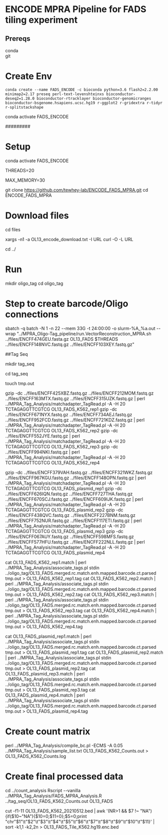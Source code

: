 # ENCODE MPRA Pipeline for FADS tiling experiment


## Prereqs
conda\
git

# Create Env

```
conda create --name FADS_ENCODE -c bioconda python=3.6 flash2=2.2.00 minimap2=2.17 preseq perl-text-levenshteinxs bioconductor-deseq2=1.28.0 bioconductor-rtracklayer bioconductor-genomicranges bioconductor-bsgenome.hsapiens.ucsc.hg19 r-ggplot2 r-gridextra r-tidyr r-splitstackshape
```
conda activate FADS_ENCODE


#########
# Setup
conda activate FADS_ENCODE

THREADS=20

MAX_MEMORY=30

git clone https://github.com/tewhey-lab/ENCODE_FADS_MPRA.git
cd ENCODE_FADS_MPRA

# Download files
cd files

xargs -n1 -a OL13_encode_download.txt -I URL curl -O -L URL

cd ../

# Run
mkdir oligo_tag
cd oligo_tag

# Step to create barcode/Oligo connections
sbatch -q batch -N 1 -n 22 --mem 33G -t 24:00:00 -o slurm-%A_%a.out --wrap "../MPRA_Oligo-Tag_pipeline/run.VectorReconstruction_MPRA.sh ../files/ENCFF474GEU.fasta.gz OL13_FADS $THREADS ../files/ENCFF148NVC.fastq.gz ../files/ENCFF103XEY.fastq.gz"

##Tag Seq

mkdir tag_seq

cd tag_seq

touch tmp.out

gzip -dc ../files/ENCFF425XBZ.fastq.gz ../files/ENCFF212MOM.fastq.gz ../files/ENCFF163MTX.fastq.gz ../files/ENCFF315UZK.fastq.gz | perl ../MPRA_Tag_Analysis/matchadapter_TagRead.pl -A -H 20 TCTAGAGGTTCGTCG OL13_FADS_K562_rep1
gzip -dc ../files/ENCFF671NYX.fastq.gz ../files/ENCFF734AEJ.fastq.gz ../files/ENCFF952FCD.fastq.gz ../files/ENCFF721KDZ.fastq.gz | perl ../MPRA_Tag_Analysis/matchadapter_TagRead.pl -A -H 20 TCTAGAGGTTCGTCG OL13_FADS_K562_rep2
gzip -dc ../files/ENCFF552JYE.fastq.gz | perl ../MPRA_Tag_Analysis/matchadapter_TagRead.pl -A -H 20 TCTAGAGGTTCGTCG OL13_FADS_K562_rep3
gzip -dc ../files/ENCFF994NKI.fastq.gz | perl ../MPRA_Tag_Analysis/matchadapter_TagRead.pl -A -H 20 TCTAGAGGTTCGTCG OL13_FADS_K562_rep4

gzip -dc ../files/ENCFF379VAH.fastq.gz ../files/ENCFF321WKZ.fastq.gz ../files/ENCFF967KGU.fastq.gz ../files/ENCFF148OPN.fastq.gz | perl ../MPRA_Tag_Analysis/matchadapter_TagRead.pl -A -H 20 TCTAGAGGTTCGTCG OL13_FADS_plasmid_rep1
gzip -dc ../files/ENCFF626IQN.fastq.gz ../files/ENCFF727THA.fastq.gz ../files/ENCFF670SCJ.fastq.gz ../files/ENCFF609IJK.fastq.gz | perl ../MPRA_Tag_Analysis/matchadapter_TagRead.pl -A -H 20 TCTAGAGGTTCGTCG OL13_FADS_plasmid_rep2
gzip -dc ../files/ENCFF438QVC.fastq.gz ../files/ENCFF227BNM.fastq.gz ../files/ENCFF752NUR.fastq.gz ../files/ENCFF117ETI.fastq.gz | perl ../MPRA_Tag_Analysis/matchadapter_TagRead.pl -A -H 20 TCTAGAGGTTCGTCG OL13_FADS_plasmid_rep3
gzip -dc ../files/ENCFF067AUY.fastq.gz ../files/ENCFF598MFS.fastq.gz ../files/ENCFF577HFU.fastq.gz ../files/ENCFF222NLL.fastq.gz | perl ../MPRA_Tag_Analysis/matchadapter_TagRead.pl -A -H 20 TCTAGAGGTTCGTCG OL13_FADS_plasmid_rep4

cat OL13_FADS_K562_rep1.match | perl ../MPRA_Tag_Analysis/associate_tags.pl stdin ../oligo_tag/OL13_FADS.merged.rc.match.enh.mapped.barcode.ct.parsed tmp.out > OL13_FADS_K562_rep1.tag
cat OL13_FADS_K562_rep2.match | perl ../MPRA_Tag_Analysis/associate_tags.pl stdin ../oligo_tag/OL13_FADS.merged.rc.match.enh.mapped.barcode.ct.parsed tmp.out > OL13_FADS_K562_rep2.tag
cat OL13_FADS_K562_rep3.match | perl ../MPRA_Tag_Analysis/associate_tags.pl stdin ../oligo_tag/OL13_FADS.merged.rc.match.enh.mapped.barcode.ct.parsed tmp.out > OL13_FADS_K562_rep3.tag
cat OL13_FADS_K562_rep4.match | perl ../MPRA_Tag_Analysis/associate_tags.pl stdin ../oligo_tag/OL13_FADS.merged.rc.match.enh.mapped.barcode.ct.parsed tmp.out > OL13_FADS_K562_rep4.tag

cat OL13_FADS_plasmid_rep1.match | perl ../MPRA_Tag_Analysis/associate_tags.pl stdin ../oligo_tag/OL13_FADS.merged.rc.match.enh.mapped.barcode.ct.parsed tmp.out > OL13_FADS_plasmid_rep1.tag
cat OL13_FADS_plasmid_rep2.match | perl ../MPRA_Tag_Analysis/associate_tags.pl stdin ../oligo_tag/OL13_FADS.merged.rc.match.enh.mapped.barcode.ct.parsed tmp.out > OL13_FADS_plasmid_rep2.tag
cat OL13_FADS_plasmid_rep3.match | perl ../MPRA_Tag_Analysis/associate_tags.pl stdin ../oligo_tag/OL13_FADS.merged.rc.match.enh.mapped.barcode.ct.parsed tmp.out > OL13_FADS_plasmid_rep3.tag
cat OL13_FADS_plasmid_rep4.match | perl ../MPRA_Tag_Analysis/associate_tags.pl stdin ../oligo_tag/OL13_FADS.merged.rc.match.enh.mapped.barcode.ct.parsed tmp.out > OL13_FADS_plasmid_rep4.tag

# Create count matrix
perl ../MPRA_Tag_Analysis/compile_bc.pl -ECMS -A 0.05 ../MPRA_Tag_Analysis/sample_list.txt OL13_FADS_K562_Counts.out >  OL13_FADS_K562_Counts.log

# Create final processed data 
cd ../count_analysis
Rscript --vanilla ../MPRA_Tag_Analysis/FADS_MPRA_Analysis.R ../tag_seq/OL13_FADS_K562_Counts.out OL13_FADS

cut -f1-11 OL13_FADS_K562_20210512.bed |  awk '(NR>1 && $7 !~ "NA"){if($10~"NA"){$10=0;$11=0};$5=0;print "chr"$1"\t"$2"\t"$3"\t"$4"\t"$5"\t"$6"\t"$7"\t"$8"\t"$9"\t"$10"\t"$11}' | sort -k1,1 -k2,2n > OL13_FADS_Tile_K562.hg19.enc.bed


